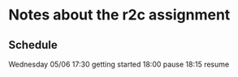 Notes about the r2c assignment
==

Schedule
--

Wednesday 05/06
17:30 getting started
18:00 pause
18:15 resume
